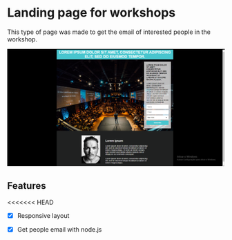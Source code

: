 # Landing page for workshops
This type of page was made to get the email of interested people in the workshop. 

![](/assets/Page.png)

## Features
<<<<<<< HEAD
-[x] Responsive layout
-[x] Get people email with node.js 



